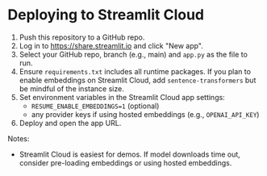 # Deploying to Streamlit Cloud

1. Push this repository to a GitHub repo.
2. Log in to https://share.streamlit.io and click "New app".
3. Select your GitHub repo, branch (e.g., main) and `app.py` as the file to run.
4. Ensure `requirements.txt` includes all runtime packages. If you plan to enable embeddings on Streamlit Cloud, add `sentence-transformers` but be mindful of the instance size.
5. Set environment variables in the Streamlit Cloud app settings:
   - `RESUME_ENABLE_EMBEDDINGS=1` (optional)
   - any provider keys if using hosted embeddings (e.g., `OPENAI_API_KEY`)
6. Deploy and open the app URL.

Notes:
- Streamlit Cloud is easiest for demos. If model downloads time out, consider pre-loading embeddings or using hosted embeddings.
